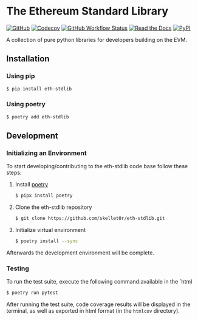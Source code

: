 # The Ethereum Standard Library

[![GitHub](https://img.shields.io/github/license/skellet0r/eth-stdlib)](https://github.com/skellet0r/eth-stdlib/blob/master/COPYING)
[![Codecov](https://img.shields.io/codecov/c/github/skellet0r/eth-stdlib)](https://app.codecov.io/gh/skellet0r/eth-stdlib)
[![GitHub Workflow Status](https://img.shields.io/github/workflow/status/skellet0r/eth-stdlib/test?label=test%20suite)](https://github.com/skellet0r/eth-stdlib/actions/workflows/test.yaml)
[![Read the Docs](https://img.shields.io/readthedocs/eth-stdlib)](https://eth-stdlib.readthedocs.io/en/latest/)
[![PyPI](https://img.shields.io/pypi/v/eth-stdlib)](https://pypi.org/project/eth-stdlib/)

A collection of pure python libraries for developers building on the EVM.

## Installation

### Using pip

```bash
$ pip install eth-stdlib
```

### Using poetry

```bash
$ poetry add eth-stdlib
```

## Development

### Initializing an Environment

To start developing/contributing to the eth-stdlib code base follow these steps:

1. Install [poetry](https://python-poetry.org/)

   ```bash
   $ pipx install poetry
   ```

2. Clone the eth-stdlib repository

   ```bash
   $ git clone https://github.com/skellet0r/eth-stdlib.git
   ```

3. Initialize virtual environment

   ```bash
   $ poetry install --sync
   ```

Afterwards the development environment will be complete.

### Testing

To run the test suite, execute the following command:available in the `html

```bash
$ poetry run pytest
```

After running the test suite, code coverage results will be displayed in the terminal, as well as exported in html format (in the `htmlcov` directory).
